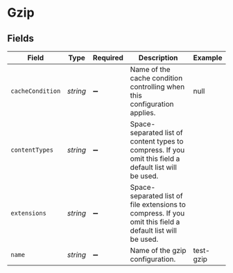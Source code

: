 # Gzip


## Fields

| Field                                                                                                    | Type                                                                                                     | Required                                                                                                 | Description                                                                                              | Example                                                                                                  |
| -------------------------------------------------------------------------------------------------------- | -------------------------------------------------------------------------------------------------------- | -------------------------------------------------------------------------------------------------------- | -------------------------------------------------------------------------------------------------------- | -------------------------------------------------------------------------------------------------------- |
| `cacheCondition`                                                                                         | *string*                                                                                                 | :heavy_minus_sign:                                                                                       | Name of the cache condition controlling when this configuration applies.                                 | null                                                                                                     |
| `contentTypes`                                                                                           | *string*                                                                                                 | :heavy_minus_sign:                                                                                       | Space-separated list of content types to compress. If you omit this field a default list will be used.   |                                                                                                          |
| `extensions`                                                                                             | *string*                                                                                                 | :heavy_minus_sign:                                                                                       | Space-separated list of file extensions to compress. If you omit this field a default list will be used. |                                                                                                          |
| `name`                                                                                                   | *string*                                                                                                 | :heavy_minus_sign:                                                                                       | Name of the gzip configuration.                                                                          | test-gzip                                                                                                |